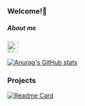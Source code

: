 ### Welcome!👋
##### About me
[<img src="https://upload.wikimedia.org/wikipedia/commons/8/81/LinkedIn_icon.svg" alt="Linkedin" height="25">](https://www.linkedin.com/in/betinapaixao/)

[![Anurag's GitHub stats](https://github-readme-stats.vercel.app/api?username=betinartestation&show_icons=true&theme=dark)](https://github.com/anuraghazra/github-readme-stats)

### Projects

[![Readme Card](https://github-readme-stats.vercel.app/api/pin/?username=betinartestation&repo=tiktok-clone&theme=dark)](https://github.com/anuraghazra/github-readme-stats)

